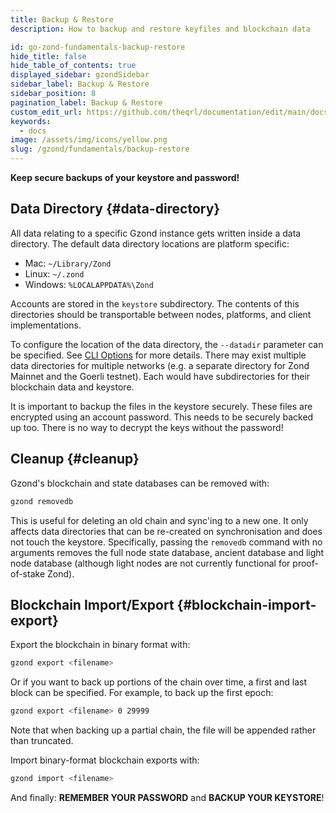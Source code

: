 ```yaml
---
title: Backup & Restore
description: How to backup and restore keyfiles and blockchain data

id: go-zond-fundamentals-backup-restore
hide_title: false
hide_table_of_contents: true
displayed_sidebar: gzondSidebar
sidebar_label: Backup & Restore
sidebar_position: 8
pagination_label: Backup & Restore
custom_edit_url: https://github.com/theqrl/documentation/edit/main/docs/getting-started.md
keywords:
  - docs
image: /assets/img/icons/yellow.png
slug: /gzond/fundamentals/backup-restore
---
```



**Keep secure backups of your keystore and password!**

## Data Directory \{#data-directory}

All data relating to a specific Gzond instance gets written inside a data directory. The default data directory locations are platform specific:

- Mac: `~/Library/Zond`
- Linux: `~/.zond`
- Windows: `%LOCALAPPDATA%\Zond`

Accounts are stored in the `keystore` subdirectory. The contents of this directories should be transportable between nodes, platforms, and client implementations.

To configure the location of the data directory, the `--datadir` parameter can be specified. See [CLI Options](/docs/fundamentals/command-line-options) for more details. There may exist multiple data directories for multiple networks (e.g. a separate directory for Zond Mainnet and the Goerli testnet). Each would have subdirectories for their blockchain data and keystore.

It is important to backup the files in the keystore securely. These files are encrypted using an account password. This needs to be securely backed up too. There is no way to decrypt the keys without the password!

## Cleanup \{#cleanup}

Gzond's blockchain and state databases can be removed with:

```sh
gzond removedb
```

This is useful for deleting an old chain and sync'ing to a new one. It only affects data directories that can be re-created on synchronisation and does not touch the keystore. Specifically, passing the `removedb` command with no arguments removes the full node state database, ancient database and light node database (although light nodes are not currently functional for proof-of-stake Zond).

## Blockchain Import/Export \{#blockchain-import-export}

Export the blockchain in binary format with:

```sh
gzond export <filename>
```

Or if you want to back up portions of the chain over time, a first and last block can be specified. For example, to back up the first epoch:

```sh
gzond export <filename> 0 29999
```

Note that when backing up a partial chain, the file will be appended rather than truncated.

Import binary-format blockchain exports with:

```sh
gzond import <filename>
```

And finally: **REMEMBER YOUR PASSWORD** and **BACKUP YOUR KEYSTORE**!
